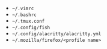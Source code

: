 - `~/.vimrc`
- `~/.bashrc` 
- `~/.tmux.conf`
- `~/.config/fish`
- `~/.config/alacritty/alacritty.yml`
- `~/.mozilla/firefox/<profile name>`
